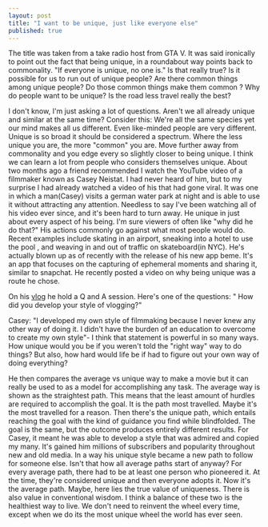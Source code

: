 ```yaml
---
layout: post
title: "I want to be unique, just like everyone else"
published: true
---
```



The title was taken from a take radio host from GTA V. It was said ironically to point out the fact that being unique, in a roundabout way points back to commonality. "If everyone is unique, no one is." Is that really true? Is it possible for us  to run out of unique people? Are there common things among unique people? Do those common things make them common ? Why do people want to be unique? Is the road less travel really the best?

I don't know, I'm just asking a lot of questions.  Aren't we all already unique and similar at the same time? Consider this: We're all the same species yet our mind makes all us different. Even like-minded people are very different. Unique is so broad it should be considered a spectrum. Where the less unique you are, the more "common" you are. Move further away from commonality and you edge every so slightly closer to being unique. I think we can learn a lot from  people who considers themselves unique. About two months ago  a friend recommended I watch the YouTube video of a filmmaker  known as Casey Neistat. I had never heard of him, but to my surprise I had already watched a video of his that had gone viral. It was one in which a man(Casey) visits a german water park at night and is able to use it without attracting any attention. Needless to say I've been watching all of his video ever since, and it's been hard to turn away. He unique in just about every aspect of his being. I'm sure viewers of often like "why did he do that?" His actions commonly go against what most people would do. Recent examples include skating in an airport, sneaking into a hotel to use the pool , and weaving in and out of traffic on skateboard(in NYC). He's actually blown up as of recently with the release of his new app beme. It's an app that focuses on the capturing of ephemeral moments and sharing it, similar to snapchat. He recently posted a video on why being unique was a route he chose.

On his [vlog](https://youtu.be/8hr2Isqsxxs?t=3m35s) he hold a Q and A session. Here's one of the questions: " How did you develop your style of vlogging?"

Casey: "I developed my own style of filmmaking because I never knew any other way of doing it. I didn't have the burden of an education to overcome to create my own style"- I think that statement is powerful in so many ways. How unique would you be if you weren't told the "right way" way to do things? But also, how hard would life be if had to figure out your own way of doing everything?

He then compares the average vs unique way to make a movie but it can really be used to as a model for accomplishing any task. The average way is shown as the straightest path. This means that the least amount of hurdles are required to accomplish the goal. It is the path most travelled. Maybe it's the most travelled for a reason. Then there's the unique path, which entails reaching the goal with the kind of guidance you find while blindfolded. The goal is the same, but the outcome produces entirely different results. For Casey, it meant he was able to develop a style that was admired and copied my many. It's gained him millions of subscribers and popularity throughout new and old media. In a way his unique style became a new path to follow for someone else. Isn't that how all average paths start of anyway? For every average path, there had to be at least one person who pioneered it. At the time, they're considered unique and then everyone adopts it. Now it's the average path. Maybe, here lies the true value of uniqueness.  There is also value in conventional wisdom. I think a balance of these two is the healthiest way to live. We don't need to reinvent the wheel every time, except when we do its the most unique wheel the world has ever seen.
